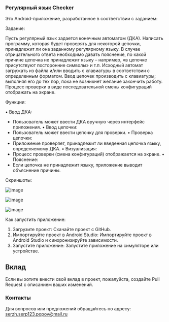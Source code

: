 ### Регулярный язык Checker 

Это Android-приложение, разработанное в соответствии с заданием: 

Задание:

Пусть регулярный язык задается конечным автоматом (ДКА). Написать
программу, которая будет проверять для некоторой цепочки, принадлежит ли
она заданному регулярному языку. В случае отрицательного ответа необходимо
давать пояснение, по какой причине цепочка не принадлежит языку –
например, «в цепочке присутствуют посторонние символы» и т.п. Исходный
автомат загружать из файла и/или вводить с клавиатуры в соответствии с
определенным форматом. Ввод цепочек производить с клавиатуры; выполняя
его до тех пор, пока не возникнет желание закончить работу. Процесс проверки
в виде последовательной смены конфигураций отображать на экране.

Функции:

• Ввод ДКА:
  - Пользователь может ввести ДКА вручную через интерфейс приложения.
• Ввод цепочки:
  - Пользователь может ввести цепочку для проверки.
• Проверка цепочки:
  - Приложение проверяет, принадлежит ли введенная цепочка языку, определяемому ДКА.
• Визуализация:
  - Процесс проверки (смена конфигураций) отображается на экране.
• Пояснение:
  - Если цепочка не принадлежит языку, приложение выводит объяснение причины.

Скриншоты:

![image](https://github.com/user-attachments/assets/f43c13cd-86bf-4abb-b68f-158f54a3059b)

![image](https://github.com/user-attachments/assets/999feef2-8874-46e2-b569-03249867116b)

![image](https://github.com/user-attachments/assets/68651c2f-c003-4b29-b776-a3a316108df6)


Как запустить приложение:

1. Загрузите проект: Скачайте проект с GitHub.
2. Импортируйте проект в Android Studio: Импортируйте проект в Android Studio и синхронизируйте зависимости.
3. Запустите приложение: Запустите приложение на симуляторе или устройстве.
   
## Вклад

Если вы хотите внести свой вклад в проект, пожалуйста, создайте Pull Request с описанием ваших изменений.

### Контакты

Для вопросов или предложений обращайтесь по адресу: serzh.serp123.popov@mail.ru
